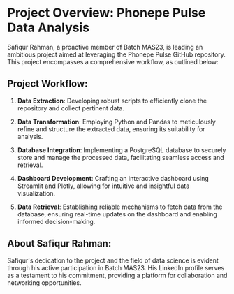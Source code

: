 # Project Overview: Phonepe Pulse Data Analysis

Safiqur Rahman, a proactive member of Batch MAS23, is leading an ambitious project aimed at leveraging the Phonepe Pulse GitHub repository. This project encompasses a comprehensive workflow, as outlined below:

## Project Workflow:

1. **Data Extraction**: Developing robust scripts to efficiently clone the repository and collect pertinent data.
   
2. **Data Transformation**: Employing Python and Pandas to meticulously refine and structure the extracted data, ensuring its suitability for analysis.
   
3. **Database Integration**: Implementing a PostgreSQL database to securely store and manage the processed data, facilitating seamless access and retrieval.
   
4. **Dashboard Development**: Crafting an interactive dashboard using Streamlit and Plotly, allowing for intuitive and insightful data visualization.
   
5. **Data Retrieval**: Establishing reliable mechanisms to fetch data from the database, ensuring real-time updates on the dashboard and enabling informed decision-making.

## About Safiqur Rahman:

Safiqur's dedication to the project and the field of data science is evident through his active participation in Batch MAS23. His LinkedIn profile serves as a testament to his commitment, providing a platform for collaboration and networking opportunities.
